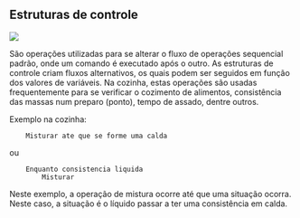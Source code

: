 ## Estruturas de controle

![](/assets/controle.jpeg)

São operações utilizadas para se alterar o fluxo de operações sequencial padrão, onde um comando é executado após o outro. As estruturas de controle criam fluxos alternativos, os quais podem ser seguidos em função dos valores de variáveis. Na cozinha, estas operações são usadas frequentemente para se verificar o cozimento de alimentos, consistência das massas num preparo (ponto), tempo de assado, dentre outros.

Exemplo na cozinha:

~~~~~~~~
    Misturar ate que se forme uma calda 
~~~~~~~~

ou

~~~~~~~~
    Enquanto consistencia liquida 
        Misturar 
~~~~~~~~

Neste exemplo, a operação de mistura ocorre até que uma situação ocorra. Neste caso, a situação é o líquido passar a ter uma consistência em calda. 
